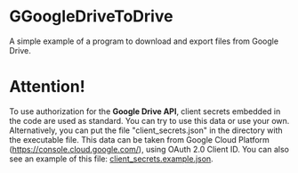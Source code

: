 # GGoogleDriveToDrive

A simple example of a program to download and export files from Google Drive.

# Attention!

To use authorization for the **Google Drive API**, client secrets embedded in the code are used as standard. You can try to use this data or use your own. Alternatively, you can put the file "client_secrets.json" in the directory with the executable file. This data can be taken from Google Cloud Platform (https://console.cloud.google.com/), using OAuth 2.0 Client ID. You can also see an example of this file: [client_secrets.example.json](https://github.com/DrGennadius/GGoogleDriveToDrive/blob/master/GGoogleDriveToDrive/client_secrets.example.json).
